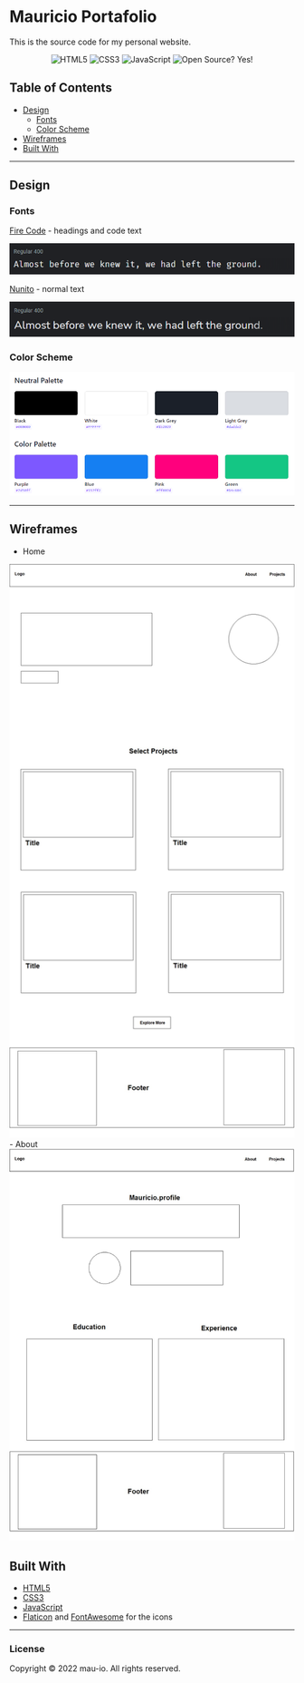 # Mauricio Portafolio

This is the source code for my personal website.

<p align="center">
    <img alt="HTML5" src="https://img.shields.io/badge/-HTML5-E44D26?style=flat&logo=html5&logoColor=white"/>
    <img alt="CSS3" src="https://img.shields.io/badge/-CSS3-2965f1?style=flat&logo=css3&logoColor=white"/>
    <img alt="JavaScript" src="https://img.shields.io/badge/-JavaScript-F0DB4F?style=flat&logo=javascript&logoColor=white"/>
    <img alt="Open Source? Yes!" src="https://badgen.net/badge/Open%20Source%20%3F/Yes%21/blue?icon=github"/>
</p>


## Table of Contents

- [Design](#design)
  - [Fonts](#fonts)
  - [Color Scheme](#color-scheme)
- [Wireframes](#wireframes)
- [Built With](#built-with)

---

## Design

### Fonts

[Fire Code](https://fonts.google.com/specimen/Fira+Code) - headings and code text

<img alt="Font Example Screenshot" src="./img/readme/fire-code.png">


[Nunito](https://fonts.google.com/specimen/Nunito) - normal text

<img alt="Font Example Screenshot" src="./img/readme/nunito.png">

### Color Scheme

<img alt="Color Palette Screenshot" src="./img/readme/palette.png">

---

## Wireframes

- Home
<img alt="Wireframe" src="./img/readme/1.jpg" width="900">
- About
<img alt="Wireframe" src="./img/readme/2.jpg"  width="900">

## Built With

- [HTML5](https://www.w3schools.com/html/)
- [CSS3](https://www.w3schools.com/css/)
- [JavaScript](https://www.w3schools.com/js/DEFAULT.asp)
- [Flaticon](https://www.flaticon.com/) and [FontAwesome](https://fontawesome.com/v5.15/icons?d=gallery&p=1) for the icons

---

### License

Copyright &copy; 2022 mau-io. All rights reserved.